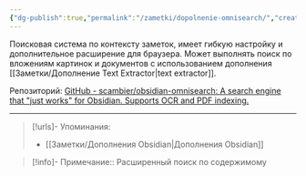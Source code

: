 ```yaml
---
{"dg-publish":true,"permalink":"/zametki/dopolnenie-omnisearch/","created":"2024-07-09 14:31","updated":"2024-09-23T22:34:01+03:00"}
---
```


Поисковая система по контексту заметок, имеет гибкую настройку и дополнительное расширение для браузера. Может выполнять поиск по вложениям картинок и документов с использованием дополнения [[Заметки/Дополнение Text Extractor\|text extractor]].

Репозиторий: [GitHub - scambier/obsidian-omnisearch: A search engine that "just works" for Obsidian. Supports OCR and PDF indexing.](https://github.com/scambier/obsidian-omnisearch)

---
> [!urls]- Упоминания:
> - [[Заметки/Дополнения Obsidian\|Дополнения Obsidian]]

> [!info]-
> Примечание:: Расширенный поиск по содержимому